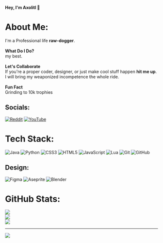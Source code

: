  **Hey, I'm Axolitl 👋**

# About Me:
I'm a Professional life **raw-dogger**.<br><br>**What Do I Do?**<br>my best.<br><br>**Let's Collaborate**<br>If you're a proper coder, designer, or just make cool stuff happen **hit me up**.<br>I will bring my weaponized incompetence the whole ride.<br><br>**Fun Fact**<br>Grinding to 10k trophies

## Socials:
[![Reddit](https://img.shields.io/badge/Reddit-%23FF4500.svg?logo=Reddit&logoColor=white)](https://reddit.com/user/Axol1tl) [![YouTube](https://img.shields.io/badge/YouTube-%23FF0000.svg?logo=YouTube&logoColor=white)](https://youtube.com/@Axol1tl) 

# Tech Stack:
![Java](https://img.shields.io/badge/java-%23ED8B00.svg?style=for-the-badge&logo=openjdk&logoColor=white) ![Python](https://img.shields.io/badge/python-3670A0?style=for-the-badge&logo=python&logoColor=ffdd54) ![CSS3](https://img.shields.io/badge/css3-%231572B6.svg?style=for-the-badge&logo=css3&logoColor=white) ![HTML5](https://img.shields.io/badge/html5-%23E34F26.svg?style=for-the-badge&logo=html5&logoColor=white)  ![JavaScript](https://img.shields.io/badge/javascript-%23323330.svg?style=for-the-badge&logo=javascript&logoColor=%23F7DF1E) ![Lua](https://img.shields.io/badge/lua-%232C2D72.svg?style=for-the-badge&logo=lua&logoColor=white) ![Git](https://img.shields.io/badge/git-%23F05033.svg?style=for-the-badge&logo=git&logoColor=white) ![GitHub](https://img.shields.io/badge/github-%23121011.svg?style=for-the-badge&logo=github&logoColor=white)

## Design:
![Figma](https://img.shields.io/badge/figma-%23F24E1E.svg?style=for-the-badge&logo=figma&logoColor=white) ![Aseprite](https://img.shields.io/badge/Aseprite-FFFFFF?style=for-the-badge&logo=Aseprite&logoColor=#7D929E) ![Blender](https://img.shields.io/badge/blender-%23F5792A.svg?style=for-the-badge&logo=blender&logoColor=white)

# GitHub Stats:
![](https://github-readme-stats.vercel.app/api?username=Axolitl&theme=dark&hide_border=true&include_all_commits=false&count_private=false)<br/>
![](https://nirzak-streak-stats.vercel.app/?user=Axolitl&theme=dark&hide_border=true)<br/>
![](https://github-readme-stats.vercel.app/api/top-langs/?username=Axolitl&theme=dark&hide_border=true&include_all_commits=false&count_private=false&layout=compact)

---
[![](https://visitcount.itsvg.in/api?id=Axolitl&icon=0&color=0)](https://visitcount.itsvg.in)

<!-- Proudly created with GPRM ( https://gprm.itsvg.in ) -->
